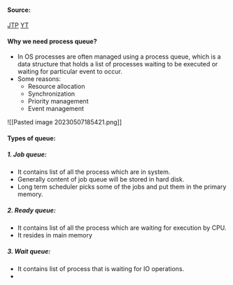 #### Source:
[JTP](https://www.javatpoint.com/os-process-queues)
[YT](https://www.youtube.com/watch?v=iLC--q7O_KM&list=PLXj4XH7LcRfDrdQuJTHIPmKMpa7eYVaPm&index=9)

#### Why we need process queue?

* In OS processes are often managed using a process queue, which is a data structure that holds a list of processes waiting to be executed or waiting for particular event to occur.
* Some reasons:
	* Resource allocation
	* Synchronization
	* Priority management
	* Event management

![[Pasted image 20230507185421.png]]


#### Types of queue:

##### 1. Job queue:

* It contains list of all the process which are in system.
* Generally content of job queue will be stored in hard disk.
* Long term scheduler picks some of the jobs and put them in the primary memory.

##### 2. Ready queue:

*  It contains list of all the process which are waiting for execution by CPU.
*  It resides in main memory

##### 3. Wait queue:

* It contains list of process that is waiting for IO operations.
* 